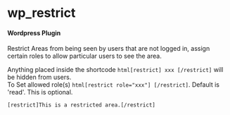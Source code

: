 wp_restrict
===========

<h4>Wordpress Plugin</h4>
Restrict Areas from being seen by users that are not logged in, assign certain roles to allow particular users to see the area.

Anything placed inside the shortcode ```html[restrict] xxx [/restrict]``` will be hidden from users.<br>
To Set allowed role(s) ```html[restrict role="xxx"] [/restrict]```. Default is 'read'. This is optional.

```html
[restrict]This is a restricted area.[/restrict]
```
